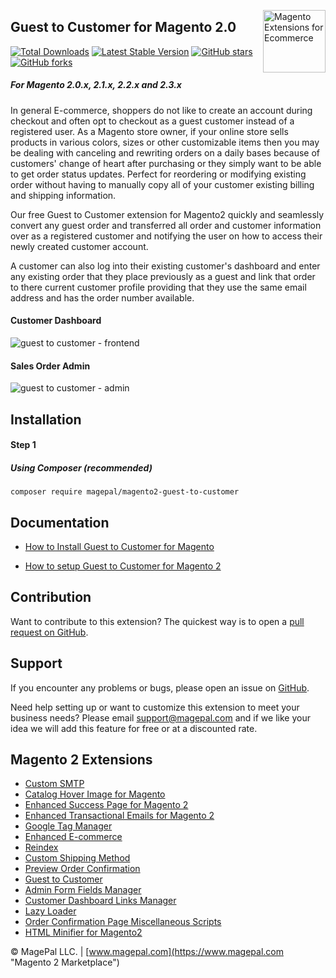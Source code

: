 <a href="https://www.magepal.com" title="Magento 2.0 Extensions" ><img src="https://image.ibb.co/dHBkYH/Magepal_logo.png" width="100" align="right" alt="Magento Extensions for Ecommerce" /></a>

## Guest to Customer for Magento 2.0


[![Total Downloads](https://poser.pugx.org/magepal/magento2-guest-to-customer/downloads)](https://www.magepal.com/guest-to-customer.html)
[![Latest Stable Version](https://poser.pugx.org/magepal/magento2-guest-to-customer/v/stable)](https://www.magepal.com/guest-to-customer.html)
[![GitHub stars](https://img.shields.io/github/stars/magepal/magento2-guest-to-customer.svg)](https://www.magepal.com/guest-to-customer.html)
[![GitHub forks](https://img.shields.io/github/forks/magepal/magento2-guest-to-customer.svg)](https://www.magepal.com/guest-to-customer.html)

##### For Magento 2.0.x, 2.1.x, 2.2.x and 2.3.x

In general E-commerce, shoppers do not like to create an account during checkout and often opt to checkout as a guest customer instead of a registered user. As a Magento store owner, if your online store sells products in various colors, sizes or other customizable items then you may be dealing with canceling and rewriting orders on a daily bases because of customers' change of heart after purchasing or they simply want to be able to get order status updates. Perfect for reordering or modifying existing order without having to manually copy all of your customer existing billing and shipping information.

Our free Guest to Customer extension for Magento2 quickly and seamlessly convert any guest order and transferred all order and customer information over as a registered customer and notifying the user on how to access their newly created customer account.

A customer can also log into their existing customer's dashboard and enter any existing order that they place previously as a guest and link that order to there current customer profile providing that they use the same email address and has the order number available. 

#### Customer Dashboard
![guest to customer - frontend](https://image.ibb.co/d7qhfx/Customer_Dashboard_Guest_to_Customer_for_Magento2.gif)

#### Sales Order Admin
![guest to customer - admin](https://image.ibb.co/jeOPtH/Sales_Order_Admin_Guest_to_Customer_for_Magento2.gif)

## Installation

#### Step 1
##### Using Composer (recommended)

```
composer require magepal/magento2-guest-to-customer
```

## Documentation

 - [How to Install Guest to Customer for Magento](https://www.magepal.com/help/docs/guest-to-customer/#installation)

 - [How to setup Guest to Customer for Magento 2](https://www.magepal.com/help/docs/guest-to-customer/#configuration)

Contribution
---
Want to contribute to this extension? The quickest way is to open a [pull request on GitHub](https://help.github.com/articles/using-pull-requests).


Support
---
If you encounter any problems or bugs, please open an issue on [GitHub](https://github.com/magepal/magento2-guest-to-customer/issues).

Need help setting up or want to customize this extension to meet your business needs? Please email support@magepal.com and if we like your idea we will add this feature for free or at a discounted rate.

Magento 2 Extensions
---
- [Custom SMTP](https://www.magepal.com/magento2/extensions/custom-smtp.html)
- [Catalog Hover Image for Magento](https://www.magepal.com/magento2/extensions/catalog-hover-image-for-magento.html)
- [Enhanced Success Page for Magento 2](https://www.magepal.com/magento2/extensions/enhanced-success-page.html)
- [Enhanced Transactional Emails for Magento 2](https://www.magepal.com/magento2/extensions/enhanced-transactional-emails.html)
- [Google Tag Manager](https://www.magepal.com/magento2/extensions/google-tag-manager.html) 
- [Enhanced E-commerce](https://www.magepal.com/magento2/extensions/enhanced-ecommerce-for-google-tag-manager.html) 
- [Reindex](https://www.magepal.com/magento2/extensions/reindex.html) 
- [Custom Shipping Method](https://www.magepal.com/magento2/extensions/custom-shipping-rates-for-magento-2.html) 
- [Preview Order Confirmation](https://www.magepal.com/magento2/extensions/preview-order-confirmation-page-for-magento-2.html)
- [Guest to Customer](https://www.magepal.com/magento2/extensions/guest-to-customer.html) 
- [Admin Form Fields Manager](https://www.magepal.com/magento2/extensions/admin-form-fields-manager-for-magento-2.html) 
- [Customer Dashboard Links Manager](https://www.magepal.com/magento2/extensions/customer-dashboard-links-manager-for-magento-2.html) 
- [Lazy Loader](https://www.magepal.com/magento2/extensions/lazy-load.html) 
- [Order Confirmation Page Miscellaneous Scripts](https://www.magepal.com/magento2/extensions/order-confirmation-miscellaneous-scripts-for-magento-2.html)
- [HTML Minifier for Magento2](https://www.magepal.com/magento2/extensions/html-minifier.html)


© MagePal LLC. | [www.magepal.com](https://www.magepal.com "Magento 2 Marketplace")
